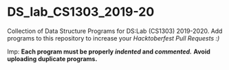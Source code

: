 # DS_lab_CS1303_2019-20
Collection of Data Structure Programs for DS:Lab (CS1303) 2019-2020.                                                                    Add programs to this repository to increase your _Hacktoberfest Pull Requests :)_

Imp: **Each program must be properly _indented_ and _commented._**                                                                              **Avoid uploading duplicate programs.**
     
